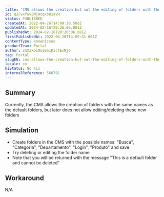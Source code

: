 ```yaml
---
title: 'CMS allows the creation but not the editing of folders with the same names as the default ones'
id: q2Fvxfwv5MjAcqxb81avH
status: PUBLISHED
createdAt: 2022-04-26T14:09:30.508Z
updatedAt: 2024-02-16T20:26:06.081Z
publishedAt: 2024-02-16T20:26:06.081Z
firstPublishedAt: 2022-04-26T14:09:31.061Z
contentType: knownIssue
productTeam: Portal
author: 2mXZkbi0oi061KicTExNjo
tag: Portal
slugEN: cms-allows-the-creation-but-not-the-editing-of-folders-with-the-same-names-as-the-default-ones
locale: en
kiStatus: No Fix
internalReference: 566791
---
```


## Summary


Currently, the CMS allows the creation of folders with the same names as the default folders, but later does not allow editing/deleting these new folders



## Simulation


- Create folders in the CMS with the possible names: "Busca", "Categoria", "Departamento", "Login", "Produto" and save
- Try deleting or editing the folder name
- Note that you will be returned with the message "This is a default folder and cannot be deleted"



## Workaround


N/A

